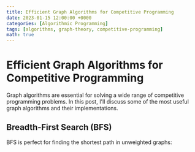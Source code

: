 ```yaml
---
title: Efficient Graph Algorithms for Competitive Programming
date: 2023-01-15 12:00:00 +0000
categories: [Algorithmic Programming]
tags: [algorithms, graph-theory, competitive-programming]
math: true
---
```


# Efficient Graph Algorithms for Competitive Programming

Graph algorithms are essential for solving a wide range of competitive programming problems. In this post, I'll discuss some of the most useful graph algorithms and their implementations.

## Breadth-First Search (BFS)

BFS is perfect for finding the shortest path in unweighted graphs:

